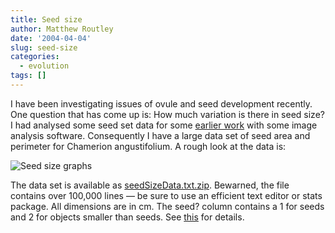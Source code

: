 ```yaml
---
title: Seed size
author: Matthew Routley
date: '2004-04-04'
slug: seed-size
categories:
  - evolution
tags: []
---
```


<p>I have been investigating issues of ovule and seed development recently. One question that has come up is: How much variation is there in seed size? I had analysed some seed set data for some <a href="http://pmbrowser.info/pmdisplay.cgi?issn=00143820&amp;uids=12683521">earlier work</a> with some image analysis software. Consequently I have a large data set of seed area and perimeter for <span class="SpeciesName">Chamerion angustifolium</span>. A rough look at the data is:</p>

![Seed size graphs](/images/seed_size.png)

<p>The data set is available as <a href="https://s3.amazonaws.com/mroutley_public/seedSizeData.txt.zip">seedSizeData.txt.zip</a>. Bewarned, the file contains over 100,000 lines &#8212; be sure to use an efficient text editor or stats package. All dimensions are in cm. The seed? column contains a 1 for seeds and 2 for objects smaller than seeds. See <a href="http://pmbrowser.info/pmdisplay.cgi?issn=00143820&amp;uids=12683521">this</a> for details.</p>